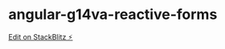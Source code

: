 # angular-g14va-reactive-forms

[Edit on StackBlitz ⚡️](https://stackblitz.com/edit/angular-g14va-reactive-forms)